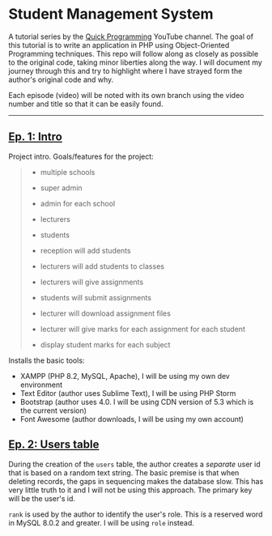 # Student Management System

A tutorial series by the [Quick Programming](https://www.youtube.com/@QuickProgramming) YouTube channel. The goal of
this tutorial is to write an application in PHP using Object-Oriented Programming techniques. This repo will follow
along as closely as possible to the original code, taking minor liberties along the way. I will document my journey
through this and try to highlight where I have strayed form the author's original code and why.

Each episode (video) will be noted with its own branch using the video number and title so that it can be easily found.

---

## [Ep. 1: Intro](https://youtu.be/ztDGTjXlY5U?si=4YftXnXo8TBYHVpu)

Project intro. Goals/features for the project:

> - multiple schools
>- super admin
>- admin for each school
>- lecturers
>- students
>
>
> - reception will add students
> - lecturers will add students to classes
> - lecturers will give assignments
> - students will submit assignments
> - lecturer will download assignment files
> - lecturer will give marks for each assignment for each student
> - display student marks for each subject

Installs the basic tools:

- XAMPP (PHP 8.2, MySQL, Apache), I will be using my own dev environment
- Text Editor (author uses Sublime Text), I will be using PHP Storm
- Bootstrap (author uses 4.0. I will be using CDN version of 5.3 which is the current version)
- Font Awesome (author downloads, I will be using my own account)

## [Ep. 2: Users table](https://youtu.be/juE9Bg2JR7U?si=w44xLolRDbvYl-jc)

During the creation of the `users` table, the author creates a _separate_ user id that is based on a random text string.
The basic premise is that when deleting records, the gaps in sequencing makes the database slow. This has very little
truth to it and I will not be using this approach. The primary key will be the user's id.

`rank` is used by the author to identify the user's role. This is a reserved word in MySQL 8.0.2 and greater. I will be
using `role` instead. 